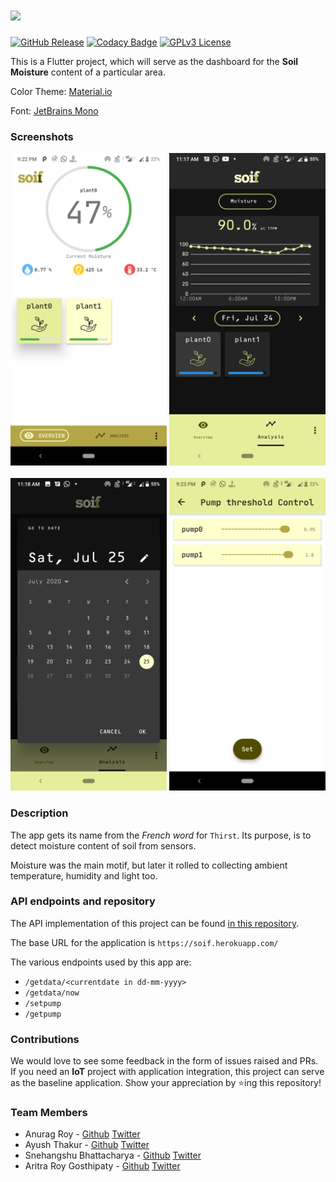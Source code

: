 # <img src="assets/readme/Soif.png" height=100>

[![GitHub Release](https://img.shields.io/badge/release-v1.0.3-blue)](https://github.com/RoyARG02/soil_moisture_app/releases) [![Codacy Badge](https://api.codacy.com/project/badge/Grade/d94e74bd82544d2389ceda65e810ab96)](https://www.codacy.com/manual/RoyARG02/soil_moisture_app?utm_source=github.com&amp;utm_medium=referral&amp;utm_content=RoyARG02/soil_moisture_app&amp;utm_campaign=Badge_Grade) [![GPLv3 License](https://img.shields.io/badge/License-GPL%20v3-yellow.svg)](https://opensource.org/licenses/GPL-3.0)  

This is a Flutter project, which will serve as the dashboard for the **Soil Moisture** content of a particular area.

Color Theme: [Material.io](https://material.io/resources/color/#!/?view.left=0&view.right=0&primary.color=E6EE9C&secondary.color=827717)

Font: [JetBrains Mono](https://github.com/JetBrains/JetBrainsMono)

### Screenshots

<p align = "middle">
  <img src="assets/readme/overview.png" height=500>
  <img src="assets/readme/analysis_dark.png" height=500>
  <br><br>
  <img src="assets/readme/datepicker_dark.png" height=500>
  <img src="assets/readme/threshold.png" height=500>
</p>

### Description

The app gets its name from the _French word_ for `Thirst`. Its purpose, is to detect moisture content of soil from sensors.

Moisture was the main motif, but later it rolled to collecting ambient temperature, humidity and light too.

### API endpoints and repository

The API implementation of this project can be found [in this repository](https://github.com/forkbomb-666/drip_irrigation_server).

The base URL for the application is `https://soif.herokuapp.com/`

The various endpoints used by this app are:

- ```/getdata/<currentdate in dd-mm-yyyy>```
- ```/getdata/now```
- ```/setpump```
- ```/getpump```

### Contributions

We would love to see some feedback in the form of issues raised and PRs. If you need an **IoT** project with application integration, this project can serve as the baseline application. Show your appreciation by :star:ing this repository!​ ​

### Team Members

- Anurag Roy - [Github](https://github.com/RoyARG02) [Twitter](https://twitter.com/_royarg)
- Ayush Thakur - [Github](https://github.com/ayulockin) [Twitter](https://twitter.com/ayushthakur0)
- Snehangshu Bhattacharya - [Github](https://github.com/forkbomb-666) [Twitter](https://twitter.com/snehangshu_)
- Aritra Roy Gosthipaty - [Github](https://github.com/ariG23498) [Twitter](https://twitter.com/ariG23498)
